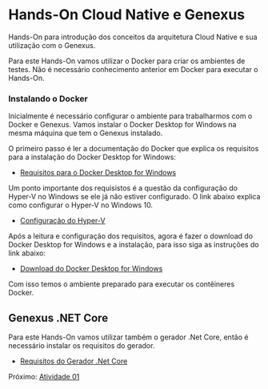 # Hands-On Cloud Native e Genexus

Hands-On para introdução dos conceitos da arquitetura Cloud Native e sua utilização com o Genexus.

Para este Hands-On vamos utilizar o Docker para criar os ambientes de testes. Não é necessário conhecimento anterior em Docker para executar o Hands-On.

### Instalando o Docker

Inicialmente é necessário configurar o ambiente para trabalharmos com o Docker e Genexus. Vamos instalar o Docker Desktop for Windows na mesma máquina que tem o Genexus  instalado.

O primeiro passo é ler a documentação do Docker que explica os requisitos para a instalação do Docker Desktop for Windows:

- [Requisitos para o Docker Desktop for Windows](https://docs.docker.com/docker-for-windows/install/#what-to-know-before-you-install)

Um ponto importante dos requisistos é a questão da configuração do Hyper-V no Windows se ele já não estiver configurado. O link abaixo explica como configurar o Hyper-V no Windows 10.

- [Configuração do Hyper-V](https://docs.docker.com/docker-for-windows/troubleshoot/#virtualization)

Após a leitura e configuração dos requisitos, agora é fazer o download do Docker Desktop for Windows e a instalação, para isso siga as instruções do link abaixo:

- [Download do Docker Desktop for Windows](https://hub.docker.com/editions/community/docker-ce-desktop-windows)

Com isso temos o ambiente preparado para executar os contêineres Docker.

## Genexus .NET Core

Para este Hands-On vamos utilizar também o gerador .Net Core, então é necessário instalar os requisitos do gerador.

- [Requisitos do Gerador .Net Core](https://wiki.genexus.com/commwiki/servlet/wiki?38605,.Net+Core+Generator+Requirements)

Próximo: [Atividade 01](docs/01-atividade.md)